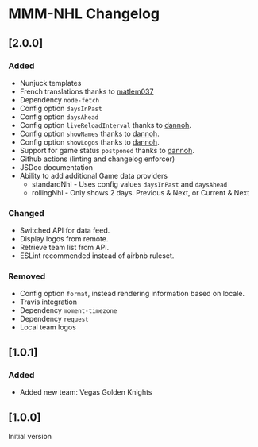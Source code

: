 # MMM-NHL Changelog

## [2.0.0]

### Added

* Nunjuck templates
* French translations thanks to [matlem037](https://github.com/matlem037)
* Dependency `node-fetch`
* Config option `daysInPast`
* Config option `daysAhead`
* Config option `liveReloadInterval` thanks to [dannoh](https://github.com/dannoh).
* Config option `showNames` thanks to [dannoh](https://github.com/dannoh).
* Config option `showLogos` thanks to [dannoh](https://github.com/dannoh).
* Support for game status `postponed` thanks to [dannoh](https://github.com/dannoh).
* Github actions (linting and changelog enforcer)
* JSDoc documentation
* Ability to add additional Game data providers
  * standardNhl - Uses config values `daysInPast` and `daysAhead`
  * rollingNhl - Only shows 2 days. Previous & Next, or Current & Next

### Changed

* Switched API for data feed.
* Display logos from remote.
* Retrieve team list from API.
* ESLint recommended instead of airbnb ruleset.

### Removed

* Config option `format`, instead rendering information based on locale.
* Travis integration
* Dependency `moment-timezone`
* Dependency `request`
* Local team logos

## [1.0.1]

### Added

* Added new team: Vegas Golden Knights

## [1.0.0]

Initial version
